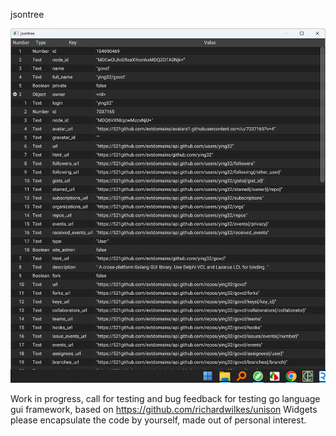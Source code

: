 jsontree

![demo](demo.png)

Work in progress, call for testing and bug feedback for testing go language gui framework, based on https://github.com/richardwilkes/unison
Widgets please encapsulate the code by yourself, made out of personal interest.

